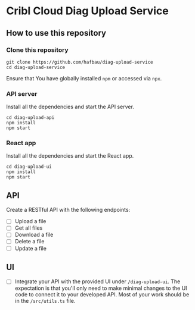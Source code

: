 # Cribl Cloud Diag Upload Service

## How to use this repository

### Clone this repository

```shell
git clone https://github.com/hafbau/diag-upload-service
cd diag-upload-service
```

Ensure that You have globally installed `npm` or accessed via `npx`.

### API server

Install all the dependencies and start the API server.

```shell
cd diag-upload-api
npm install
npm start
```

### React app

Install all the dependencies and start the React app.

```shell
cd diag-upload-ui
npm install
npm start
```

## API

Create a RESTful API with the following endpoints:

- [ ] Upload a file
- [ ] Get all files
- [ ] Download a file
- [ ] Delete a file
- [ ] Update a file

## UI

- [ ] Integrate your API with the provided UI under `/diag-upload-ui`. The expectation is that you'll only need to make minimal changes to the UI code to connect it to your developed API. Most of your work should be in the `/src/utils.ts` file.
